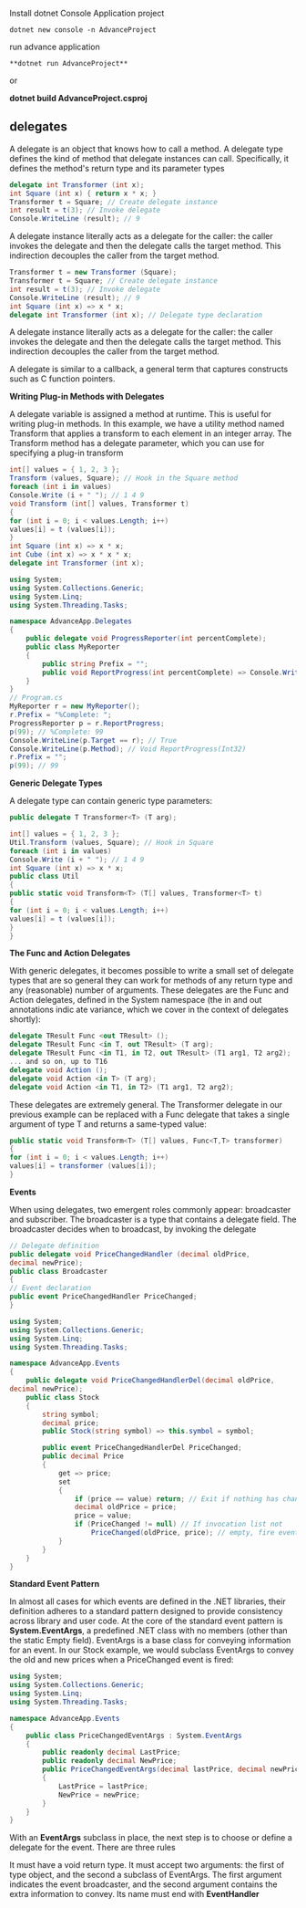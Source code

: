 Install dotnet Console Application project

    dotnet new console -n AdvanceProject

run  advance application

    **dotnet run AdvanceProject**

or

   **dotnet build AdvanceProject.csproj**

## delegates

A delegate is an object that knows how to call a method. A delegate type defines the kind of method that delegate instances can call. Specifically, it defines the method's return type and its parameter types

```csharp
delegate int Transformer (int x);
int Square (int x) { return x * x; }
Transformer t = Square; // Create delegate instance
int result = t(3); // Invoke delegate
Console.WriteLine (result); // 9
```

A delegate instance literally acts as a delegate for the caller: the caller invokes the delegate and then the delegate calls the target method. This indirection decouples the caller from the target method.

```csharp
Transformer t = new Transformer (Square);
Transformer t = Square; // Create delegate instance
int result = t(3); // Invoke delegate
Console.WriteLine (result); // 9
int Square (int x) => x * x;
delegate int Transformer (int x); // Delegate type declaration
```

A delegate instance literally acts as a delegate for the caller: the caller invokes the delegate and then the delegate calls the target method. This indirection decouples the caller from the target method.

A delegate is similar to a callback, a general term that captures constructs such as C function pointers.

**Writing Plug-in Methods with Delegates**

A delegate variable is assigned a method at runtime. This is useful for writing plug-in methods. In this example, we have a utility method named Transform that applies a transform to each element in an integer array. The Transform method has a delegate parameter, which you can use for specifying a plug-in transform

```csharp
int[] values = { 1, 2, 3 };
Transform (values, Square); // Hook in the Square method
foreach (int i in values)
Console.Write (i + " "); // 1 4 9
void Transform (int[] values, Transformer t)
{
for (int i = 0; i < values.Length; i++)
values[i] = t (values[i]);
}
int Square (int x) => x * x;
int Cube (int x) => x * x * x;
delegate int Transformer (int x);
```

```csharp
using System;
using System.Collections.Generic;
using System.Linq;
using System.Threading.Tasks;

namespace AdvanceApp.Delegates
{
    public delegate void ProgressReporter(int percentComplete);
    public class MyReporter
    {
        public string Prefix = "";
        public void ReportProgress(int percentComplete) => Console.WriteLine(Prefix + percentComplete);
    }
}
// Program.cs
MyReporter r = new MyReporter();
r.Prefix = "%Complete: ";
ProgressReporter p = r.ReportProgress;
p(99); // %Complete: 99
Console.WriteLine(p.Target == r); // True
Console.WriteLine(p.Method); // Void ReportProgress(Int32)
r.Prefix = "";
p(99); // 99
```

**Generic Delegate Types**

A delegate type can contain generic type parameters:

```csharp
public delegate T Transformer<T> (T arg);
```

```csharp
int[] values = { 1, 2, 3 };
Util.Transform (values, Square); // Hook in Square
foreach (int i in values)
Console.Write (i + " "); // 1 4 9
int Square (int x) => x * x;
public class Util
{
public static void Transform<T> (T[] values, Transformer<T> t)
{
for (int i = 0; i < values.Length; i++)
values[i] = t (values[i]);
}
}
```

**The Func and Action Delegates**

With generic delegates, it becomes possible to write a small set of delegate types that are so general they can work for methods of any return type and any (reasonable) number of arguments. These delegates are the Func and Action delegates, defined in the System namespace (the in and out annotations indic ate variance, which we cover in the context of delegates shortly):

```csharp
delegate TResult Func <out TResult> ();
delegate TResult Func <in T, out TResult> (T arg);
delegate TResult Func <in T1, in T2, out TResult> (T1 arg1, T2 arg2);
... and so on, up to T16
delegate void Action ();
delegate void Action <in T> (T arg);
delegate void Action <in T1, in T2> (T1 arg1, T2 arg2);
```

These delegates are extremely general. The Transformer delegate in our previous example can be replaced with a Func delegate that takes a single argument of type T and returns a same-typed value:

```csharp
public static void Transform<T> (T[] values, Func<T,T> transformer)
{
for (int i = 0; i < values.Length; i++)
values[i] = transformer (values[i]);
}
```

**Events**

When using delegates, two emergent roles commonly appear: broadcaster and subscriber.
The broadcaster is a type that contains a delegate field. The broadcaster decides when to broadcast, by invoking the delegate

```csharp
// Delegate definition
public delegate void PriceChangedHandler (decimal oldPrice,
decimal newPrice);
public class Broadcaster
{
// Event declaration
public event PriceChangedHandler PriceChanged;
}
```

```csharp
using System;
using System.Collections.Generic;
using System.Linq;
using System.Threading.Tasks;

namespace AdvanceApp.Events
{
    public delegate void PriceChangedHandlerDel(decimal oldPrice,
decimal newPrice);
    public class Stock
    {
        string symbol;
        decimal price;
        public Stock(string symbol) => this.symbol = symbol;

        public event PriceChangedHandlerDel PriceChanged;
        public decimal Price
        {
            get => price;
            set
            {
                if (price == value) return; // Exit if nothing has changed
                decimal oldPrice = price;
                price = value;
                if (PriceChanged != null) // If invocation list not
                    PriceChanged(oldPrice, price); // empty, fire event.
            }
        }
    }
}
```

**Standard Event Pattern**

In almost all cases for which events are defined in the .NET libraries, their definition adheres to a standard pattern designed to provide consistency across library and user code. At the core of the standard event pattern is **System.EventArgs**, a predefined .NET class with no members (other than
the static Empty field). EventArgs is a base class for conveying information for an event. In our Stock example, we would subclass EventArgs to convey the old and new prices when a PriceChanged event is fired:

```csharp
using System;
using System.Collections.Generic;
using System.Linq;
using System.Threading.Tasks;

namespace AdvanceApp.Events
{
    public class PriceChangedEventArgs : System.EventArgs
    {
        public readonly decimal LastPrice;
        public readonly decimal NewPrice;
        public PriceChangedEventArgs(decimal lastPrice, decimal newPrice)
        {
            LastPrice = lastPrice;
            NewPrice = newPrice;
        }
    }
}
```

With an **EventArgs** subclass in place, the next step is to choose or define a delegate for the event. There are three rules

It must have a void return type. It must accept two arguments: the first of type object, and the second a
subclass of EventArgs. The first argument indicates the event broadcaster, and the second argument contains the extra information to convey. Its name must end with **EventHandler**
